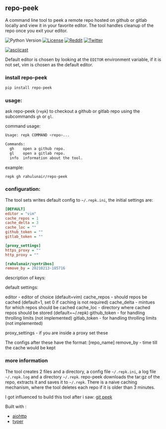 ## repo-peek

A command line tool to peek a remote repo hosted on github or gitlab locally and view it in your favorite editor. The tool handles cleanup of the repo once you exit your editor. 

![Python Version](https://img.shields.io/badge/python-3.7+-blue?style=flat-square&logo=python)
[![License](https://img.shields.io/github/license/rahulunair/repo-peek?style=flat-square)](https://github.com/rahulunair/repo-peek/blob/master/LICENSE)
[![Reddit](https://img.shields.io/badge/Reddit-unrahul-FF4500?style=flat-square&logo=reddit)](https://www.reddit.com/user/unrahul)
[![Twitter](https://img.shields.io/badge/Twitter-unrahu1-38A1F3?style=flat-square&logo=twitter)](https://twitter.com/intent/follow?screen_name=unrahu1)

[![asciicast](https://asciinema.org/a/uLoPyrNwus5yY2SgyRuJ2qCyq.svg)](https://asciinema.org/a/uLoPyrNwus5yY2SgyRuJ2qCyq)

Default editor is chosen by looking at the `EDITOR` environment variable, if it is not set, vim is chosen as the default editor.

### install repo-peek

```bash
pip install repo-peek
```

### usage:

ask repo-peek (`repk`) to checkout a github or gitlab repo using the subcommands `gh` or `gl`.

command usage:

```bash
Usage: repk COMMAND <repo>...

Commands:
  gh    open a github repo.
  gl    open a gitlab repo.
  info  information about the tool.

```

example:

```bash
repk gh rahulunair/repo-peek
```
### configuration:

The tool sets writes default config to `~/.repk.ini`, the initial settings are:

```ini
[DEFAULT]
editor = "vim"
cache_repos = 1
cache_delta = 3
cache_loc = ""
github_token = ""
gitlab_token = ""

[proxy_settings]
https_proxy = ""
http_proxy = ""

[rahulunair/syntribos]
remove_by = 20210213-185716
```

description of keys:

default settings:

editor - editor of choice (default=vim)
cache_repos - should repos be cached (default=1, set 0 if caching is not required)
cache_delta - mintues for which repos should be cached
cache_loc - directory where cached repos should be stored (default=~/.repk)
github_token - for handling throlling limits (not implemented)
gitlab_token - for handling throlling limits (not implemented)

proxy_settings - if you are inside a proxy set these

The configs after these have the format:
[repo_name]
remove_by - time till the cache would be kept

### more information

The tool creates 2 files and a directory, a config file `~/.repk.ini`, a log file `~/.repk.log` and a directory `~/.repk`. repo-peek downloads the tar:gz of the repo, extracts it and saves it to `~/.repk`. There is a naive caching mechanism, where the tool deletes each repo if it is older than 3 minutes. 

I got influenced to build this tool after i saw: [git peek](https://github.com/Jarred-Sumner/git-peek)

Built with :
- [aiohttp](https://github.com/aio-libs/aiohttp)
- [typer](https://github.com/tiangolo/typer)

